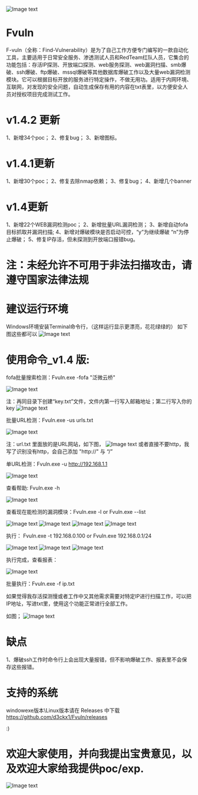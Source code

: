 ![Image text](https://github.com/d3ckx1/Fvuln/blob/main/logo.png)
# Fvuln
F-vuln（全称：Find-Vulnerability）是为了自己工作方便专门编写的一款自动化工具，主要适用于日常安全服务、渗透测试人员和RedTeam红队人员，它集合的功能包括：存活IP探测、开放端口探测、web服务探测、web漏洞扫描、smb爆破、ssh爆破、ftp爆破、mssql爆破等其他数据库爆破工作以及大量web漏洞检测模块。它可以根据目标开放的服务进行特定操作，不做无用功。适用于内网环境、互联网，对发现的安全问题，自动生成保存有用的内容在txt表里，以方便安全人员对授权项目完成测试工作。

# v1.4.2 更新
1、新增34个poc；
2、修复bug；
3、新增图标。

# v1.4.1更新
1、新增30个poc；
2、修复去除nmap依赖；
3、修复bug；
4、新增几个banner

# v1.4更新
1、新增22个WEB漏洞检测poc；
2、新增批量URL漏洞检测；
3、新增自动fofa目标抓取并漏洞扫描;
4、新增对爆破模块是否启动可控，“y”为继续爆破 “n”为停止爆破；
5、修复IP存活，但未探测到开放端口报错bug。



# 注：未经允许不可用于非法扫描攻击，请遵守国家法律法规



# 建议运行环境
Windows环境安装Terminal命令行，（这样运行显示更漂亮，花花绿绿的）
如下图这些都可以
![Image text](https://github.com/d3ckx1/Fvuln/blob/main/%E5%BE%AE%E4%BF%A1%E5%9B%BE%E7%89%87_20210926222313.png)

# 使用命令_v1.4 版:

fofa批量搜索检测：Fvuln.exe -fofa "泛微云桥"

 
![Image text](https://github.com/d3ckx1/Fvuln/blob/main/fofa.png)

 注：再同目录下创建“key.txt”文件，文件内第一行写入邮箱地址；第二行写入你的key
 ![Image text](https://github.com/d3ckx1/Fvuln/blob/main/key.png)



批量URL检测：Fvuln.exe -us urls.txt

![Image text](https://github.com/d3ckx1/Fvuln/blob/main/urls.png)

注：url.txt 里面放的是URL网站，如下图，
![Image text](https://github.com/d3ckx1/Fvuln/blob/main/url_txt.png)
或者直接不要http，我写了识别没有http，会自己添加  "http://" 与 “/”

单URL检测：Fvuln.exe -u http://192.168.1.1

![Image text](https://github.com/d3ckx1/Fvuln/blob/main/url-check.png)

查看帮助: Fvuln.exe -h 

![Image text](https://github.com/d3ckx1/Fvuln/blob/main/1.png)

查看现在能检测的漏洞模块：Fvuln.exe -l  or Fvuln.exe --list

![Image text](https://github.com/d3ckx1/Fvuln/blob/main/2.png)
![Image text](https://github.com/d3ckx1/Fvuln/blob/main/3.png)
![Image text](https://github.com/d3ckx1/Fvuln/blob/main/4.png)
![Image text](https://github.com/d3ckx1/Fvuln/blob/main/5.png)

执行： Fvuln.exe -t 192.168.0.100  or Fvuln.exe 192.168.0.1/24

![Image text](https://github.com/d3ckx1/Fvuln/blob/main/6.png)
![Image text](https://github.com/d3ckx1/Fvuln/blob/main/7.png)
![Image text](https://github.com/d3ckx1/Fvuln/blob/main/8.png)

执行完成，查看报表：

![Image text](https://github.com/d3ckx1/Fvuln/blob/main/9.png)

批量执行：Fvuln.exe -f ip.txt

如果觉得我存活探测慢或者工作中又其他需求需要对特定IP进行扫描工作，可以把IP地址，写进txt里，使用这个功能正常进行全部工作。

如图；
![Image text](https://github.com/d3ckx1/Fvuln/blob/main/ip_txt.png)


# 缺点

1、爆破ssh工作时命令行上会出现大量报错，但不影响爆破工作、报表里不会保存这些报错。

# 支持的系统
windowexe版本\Linux版本请在 Releases 中下载
https://github.com/d3ckx1/Fvuln/releases

:)


# 欢迎大家使用，并向我提出宝贵意见，以及欢迎大家给我提供poc/exp.


![Image text](https://github.com/d3ckx1/Fvuln/blob/main/%E5%BE%AE%E4%BF%A1.jpg)


